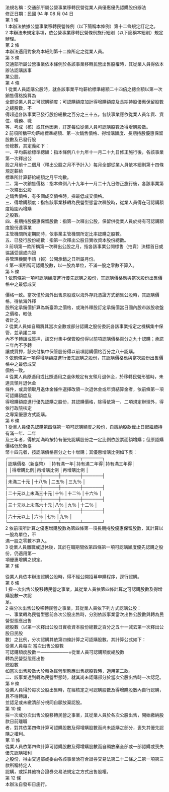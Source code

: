 法規名稱：交通部所屬公營事業移轉民營從業人員優惠優先認購股份辦法  
修正日期：民國 94 年 08 月 04 日  
第 1 條  
1 本辦法依據公營事業移轉民營條例（以下簡稱本條例）第十二條規定訂定之。  
2 本辦法未規定事項，依公營事業移轉民營條例施行細則（以下簡稱本細則）規定辦理。  
第 2 條  
本辦法適用對象為本細則第十二條所定之從業人員。  
第 3 條  
交通部所屬公營事業依本條例於各該事業移轉民營出售股權時，其從業人員得依本辦法認購該事  
業公股。  
第 4 條  
1 從業人員認購公股時，就各該事業平均薪給標準總額二十四倍之總金額以第一次銷售價格換算為  
全部從業人員之可認購額度；可認購額度加計得增購額度及長期持股優惠保留股數之總股數，不  
得超過各該事業已發行股份總數之百分之三十五。各該事業應依從業人員年資、資位、職務、職  
等、考成（核）或其他因素，訂定每位從業人員可認購股數及得增購股數。  
2 前項所稱平均薪給標準總額、第一次銷售價格、得增購額度、長期持股優惠保留股數及已發行股  
份總數，其定義如下：  
一、平均薪給標準總額：指本條例八十九年十一月二十九日修正施行後，各該事業第一次釋出公  
股之月前十二個月（釋出公股之月不予計入）每月全部從業人員依本細則第十四條規定薪給  
標準所計算薪給總額之月平均數。  
二、第一次銷售價格：指本條例八十九年十一月二十九日修正施行後，各該事業第一次釋出公股  
之銷售價格，有多個成交價格時，採最低成交價格。  
三、得增購額度：指各該事業移轉為民營型態當次釋股時，從業人員得在可認購額度範圍內增購  
之股數。  
四、長期持股優惠保留股數：指第一次釋出公股，保留供從業人員於持有可認購額度股份達事業  
主管機關所定期間時，依事業主管機關所定比率認購之股數。  
五、已發行股份總數：指第一次釋出公股日實收資本股份總數。  
3 前項第一款所稱第一次釋出公股之月，指各該事業公開標售（拍賣）決標首日或協議受讓或向證  
券管理機關申請（報）公開承銷之日所屬月份。  
4 第一項所稱可認購股數，以一股為單位，不滿一股之零數不算入。  
第 5 條  
1 依前條第一項可認購額度進行優先認購之股份，其認購價格應與當次股份出售價格中之最低成交  


價格一致。當次僅於海外出售原股或以海外存託憑證方式銷售公股時，其認購價格，得依海外釋  
股所定承銷價折算為新臺幣之價格，或海外釋股訂定承銷價當日國內股市該股收盤之價格，較低  
者計之。  
2 從業人員如自願將其當次全數或部分認購之股份委託各該事業指定之機構集中保管，並承諾二年  
內不予轉讓或質押，該交付集中保管股份得以前項認購價格百分之九十認購；承諾三年內不予轉  
讓或質押，該交付集中保管股份得以前項認購價格百分之八十認購。  
3 依前條第一項得增購額度進行優先認購之股份，其認購價格應與當次股份出售價格中之最低成交  
價格一致。  
4 從業人員原適用或比照適用之退休規定有支領月退休金，於移轉民營形態時，未達具領月退休金  
條件，或具領取月退休金條件選擇改領一次退休金或年資結算金者，依前條第一項可認購額度及  
得增購額度進行優先認購之股份，其認購價格，除得依第一、二項規定辦理外，得依行政院核定  
之專案優惠方式認購。  
第 6 條  
1 從業人員優先認購第四條第一項可認購額度之股份，自繳納股款截止日起繼續持有滿一年、二年  
及三年者，得於期滿時按持有優先認購股份之一定比例依股票面額增購；但原認購價格低於新臺  
幣十四元者，按認購價格百分之七十增購；其優惠增購比例如下表：  
┌──────────┬─────┬──────┬──────┐  
│認購價格（新臺幣） │持有滿一年│持有滿二年得│持有滿三年得│  
│ │得增購比例│再增購比例 │再增購比例 │  
├──────────┼─────┼──────┼──────┤  
│未滿二十元 │十八％ │二五％ │三九％ │  
├──────────┼─────┼──────┼──────┤  
│二十元以上未滿三十元│十％ │十二％ │十六％ │  
├──────────┼─────┼──────┼──────┤  
│三十元以上未滿六十元│八％ │九％ │十二％ │  
├──────────┼─────┼──────┼──────┤  
│六十元以上 │六％ │七％ │九％ │  
└──────────┴─────┴──────┴──────┘  
2 依前項所計算之優惠增購股數為第四條第一項長期持股優惠保留股數，其計算以一股為單位，不  
滿一股之零數不算入。  
3 從業人員離職或退休後，其於在職期間依第四條第一項可認購額度優先認購之股份，仍適用第一  
項優惠增購之規定。  
第 7 條  


從業人員依本辦法認購公股時，得不經公開招幕申購程序，逕行認購。  
第 8 條  
1 採一次出售公股移轉民營之事業，其從業人員依第四條計算之可認購股數及得增購股數一次認  
足。  
2 採分次出售公股移轉民營之事業，其從業人員依下列方式認購公股：  
一、事業轉為民營型態前各次公股出售時，分別依該事業當次出售公股數與轉為民營型態應出售  
總股數（以第一次釋出公股日實收資本股份總數之百分之五十一減去第一次釋出公股日民股  
數）之比例，分次認購其依第四條計算之可認購股數。其計算公式如下：  
從業人員每次 當次出售公股數  
可認購額度股數＝─────────×從業人員可認購額度總股數  
轉為民營型態應出售  
總股數  
如當次出售股數大於轉為民營型態應出售總股數時，適用第二款。  
二、該事業達到轉為民營型態時，就其尚未認購部分於當次公股出售時一次認足。  
第 9 條  
從業人員得於每次公股出售時，在經核定之可認購股數及得增購股數內自行認購，且不得轉讓，  
並認足或未繳清部分視同自願放棄認股。  
第 10 條  
採一次或分次出售公股移轉民營之事業，其從業人員於各次公股出售，開始繳納股款日前離職  
者，對其依第四條計算可認購股數及得增購股數而尚未認購之部分，喪失其優先認購之權利。  
第 11 條  
從業人員依第四條計算可認購股數及得增購股數而自願放棄全部或一部認購或喪失優先認購權利  
之股份，得由交通部或委由各該事業洽符合證券交易法第二十二條之二第一項第三款所稱特定人  
認購，或採其他符合證券交易法規定之方式出售股權。  
第 12 條  
本辦法自發布日施行。  


